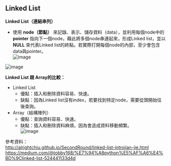 ## Linked List
**Linked List（連結串列）**  
* 使用 **node（節點）** 來記錄、表示、儲存資料（data），並利用每個node中的 **pointer** 指向下一個node，藉此將多個node串連起來，形成Linked list，並以 **NULL** 來代表Linked list的終點。若實際打開每個node的內部，至少會包含data與pointer。  
![image](https://github.com/alrightchiu/SecondRound/blob/master/content/Algorithms%20and%20Data%20Structures/BasicDataStructures/LinkedList/Intro/f1.png?raw=true)    

![image](https://github.com/alrightchiu/SecondRound/blob/master/content/Algorithms%20and%20Data%20Structures/BasicDataStructures/LinkedList/Intro/f2.png?raw=true)

**Linked List 跟 Array的比較：**  
* Linked List  
    * 優點：插入和刪除資料容易、快速。  
    * 缺點：因為Linked list沒有index，若要找到特定node，需要從頭開始往後查詢。  
* Array（結構陣列）  
    * 優點：查詢資料容易、快速。  
    * 缺點：插入和刪除資料麻煩，因為會造成資料移動頻繁。    
![image](https://miro.medium.com/max/2548/1*nDwDbeHwOz_Kl4zRIMbe_A.png)    

參考資料：    
http://alrightchiu.github.io/SecondRound/linked-list-introjian-jie.html    
https://medium.com/@tobby168/%E7%94%A8python%E5%AF%A6%E4%BD%9Clinked-list-524441133d4d    
